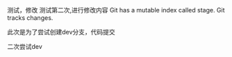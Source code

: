 测试，修改
测试第二次,进行修改内容
Git has a mutable index called stage.
Git tracks changes.

此次是为了尝试创建dev分支，代码提交

二次尝试dev